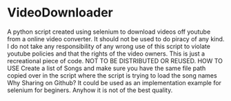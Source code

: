 # VideoDownloader
A python script created using selenium to download videos off youtube from a online video converter. It should not be used to do piracy of any kind. I do not take any responsibility of any wrong use of this script to violate youtube policies and that the rights of the video owners. This is just a recreational piece of code. NOT TO BE DISTRIBUTED OR REUSED.  HOW TO USE Create a list of Songs and make sure you have the same file path copied over in the script where the script is trying to load the song names  Why Sharing on Github? It could be used as an implementation example for selenium for beginers. Anyhow it is not of the best quality.
